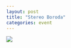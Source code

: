 ```yaml
---
layout: post
title: "Stereo Boroda"
categories: event
---
```

![](https://ic.pics.livejournal.com/quillcraft/13449910/319019/319019_original.png)
